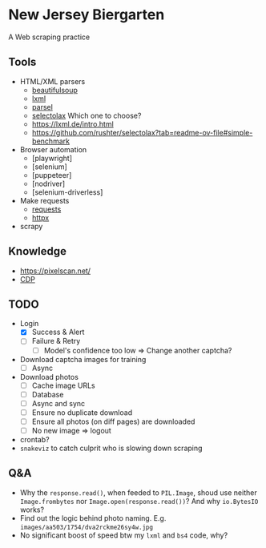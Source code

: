# New Jersey Biergarten
A Web scraping practice


## Tools
- HTML/XML parsers
    - [beautifulsoup]()
    - [lxml](https://lxml.de/)
    - [parsel](https://github.com/scrapy/parsel)
    - [selectolax](https://github.com/rushter/selectolax)
  Which one to choose?
    - <https://lxml.de/intro.html>
    - <https://github.com/rushter/selectolax?tab=readme-ov-file#simple-benchmark>
- Browser automation
    - [playwright]
    - [selenium]
    - [puppeteer]
    - [nodriver]
    - [selenium-driverless]
- Make requests
    - [requests]()
    - [httpx]()
- scrapy


## Knowledge
- <https://pixelscan.net/>
- [CDP](https://chromedevtools.github.io/devtools-protocol/)


## TODO
- Login
    - [x] Success & Alert
    - [ ] Failure & Retry
        - [ ] Model's confidence too low => Change another captcha?
- Download captcha images for training
    - [ ] Async
- Download photos
    - [ ] Cache image URLs
    - [ ] Database
    - [ ] Async and sync
    - [ ] Ensure no duplicate download
    - [ ] Ensure all photos (on diff pages) are downloaded
    - [ ] No new image => logout
- crontab?
- `snakeviz` to catch culprit who is slowing down scraping


## Q&A
- Why the `response.read()`, when feeded to `PIL.Image`, shoud use neither
  `Image.frombytes` nor `Image.open(response.read())`? And why `io.BytesIO`
  works?
- Find out the logic behind photo naming. E.g. `images/aa503/1754/dva2rckme26sy4w.jpg`
- No significant boost of speed btw my `lxml` and `bs4` code, why?
